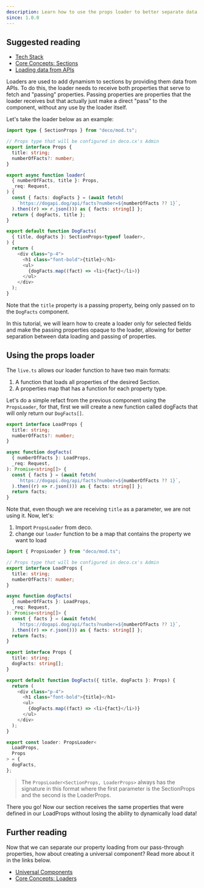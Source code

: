 ```yaml
---
description: Learn how to use the props loader to better separate data fetching from passing through props
since: 1.0.0
---
```


## Suggested reading

- [Tech Stack](/docs/en/introduction/tech-stack)
- [Core Concepts: Sections](/docs/en/concepts/section)
- [Loading data from APIs](/docs/en/tutorials/data-fetching)

Loaders are used to add dynamism to sections by providing them data from APIs.
To do this, the loader needs to receive both properties that serve to fetch and
"passing" properties. Passing properties are properties that the loader receives
but that actually just make a direct "pass" to the component, without any use by
the loader itself.

Let's take the loader below as an example:

```ts
import type { SectionProps } from "deco/mod.ts";

// Props type that will be configured in deco.cx's Admin
export interface Props {
  title: string;
  numberOfFacts?: number;
}

export async function loader(
  { numberOfFacts, title }: Props,
  _req: Request,
) {
  const { facts: dogFacts } = (await fetch(
    `https://dogapi.dog/api/facts?number=${numberOfFacts ?? 1}`,
  ).then((r) => r.json())) as { facts: string[] };
  return { dogFacts, title };
}

export default function DogFacts(
  { title, dogFacts }: SectionProps<typeof loader>,
) {
  return (
    <div class="p-4">
      <h1 class="font-bold">{title}</h1>
      <ul>
        {dogFacts.map((fact) => <li>{fact}</li>)}
      </ul>
    </div>
  );
}
```

Note that the `title` property is a passing property, being only passed on to
the `DogFacts` component.

In this tutorial, we will learn how to create a loader only for selected fields
and make the passing properties opaque to the loader, allowing for better
separation between data loading and passing of properties.

## Using the props loader

The `live.ts` allows our loader function to have two main formats:

1. A function that loads all properties of the desired Section.
2. A properties map that has a function for each property type.

Let's do a simple refact from the previous component using the `PropsLoader`,
for that, first we will create a new function called dogFacts that will only
return our `DogFacts[]`.

```ts
export interface LoadProps {
  title: string;
  numberOfFacts?: number;
}

async function dogFacts(
  { numberOfFacts }: LoadProps,
  _req: Request,
): Promise<string[]> {
  const { facts } = (await fetch(
    `https://dogapi.dog/api/facts?number=${numberOfFacts ?? 1}`,
  ).then((r) => r.json())) as { facts: string[] };
  return facts;
}
```

Note that, even though we are receiving `title` as a parameter, we are not using
it. Now, let's:

1. Import `PropsLoader` from deco.
2. change our `loader` function to be a map that contains the property we want
   to load

```ts
import { PropsLoader } from "deco/mod.ts";

// Props type that will be configured in deco.cx's Admin
export interface LoadProps {
  title: string;
  numberOfFacts?: number;
}

async function dogFacts(
  { numberOfFacts }: LoadProps,
  _req: Request,
): Promise<string[]> {
  const { facts } = (await fetch(
    `https://dogapi.dog/api/facts?number=${numberOfFacts ?? 1}`,
  ).then((r) => r.json())) as { facts: string[] };
  return facts;
}

export interface Props {
  title: string;
  dogFacts: string[];
}

export default function DogFacts({ title, dogFacts }: Props) {
  return (
    <div class="p-4">
      <h1 class="font-bold">{title}</h1>
      <ul>
        {dogFacts.map((fact) => <li>{fact}</li>)}
      </ul>
    </div>
  );
}

export const loader: PropsLoader<
  LoadProps,
  Props
> = {
  dogFacts,
};
```

> The `PropsLoader<SectionProps, LoaderProps>` always has the signature in this
> format where the first parameter is the SectionProps and the second is the
> LoaderProps.

There you go! Now our section receives the same properties that were defined in
our LoadProps without losing the ability to dynamically load data!

## Further reading

Now that we can separate our property loading from our pass-through properties,
how about creating a universal component? Read more about it in the links below.

- [Universal Components](/docs/en/tutorials/universal-components)
- [Core Concepts: Loaders](/docs/en/concepts/loader)
